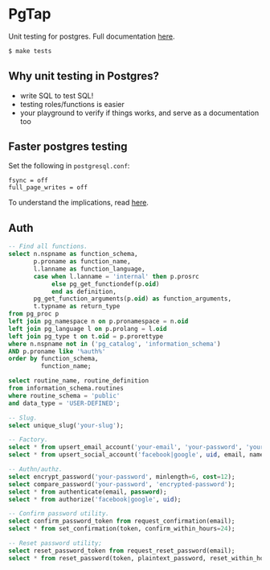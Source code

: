 # PgTap

Unit testing for postgres. Full documentation [here](https://pgtap.org/documentation.html).

```bash
$ make tests
```

## Why unit testing in Postgres?

- write SQL to test SQL!
- testing roles/functions is easier
- your playground to verify if things works, and serve as a documentation too

## Faster postgres testing

Set the following in `postgresql.conf`:
```
fsync = off
full_page_writes = off
```

To understand the implications, read [here](https://www.postgresql.org/docs/8.1/runtime-config-wal.html#:~:text=If%20you%20trust%20your%20operating,also%20consider%20turning%20off%20full_page_writes.).

## Auth

```sql
-- Find all functions.
select n.nspname as function_schema,
       p.proname as function_name,
       l.lanname as function_language,
       case when l.lanname = 'internal' then p.prosrc
            else pg_get_functiondef(p.oid)
            end as definition,
       pg_get_function_arguments(p.oid) as function_arguments,
       t.typname as return_type
from pg_proc p
left join pg_namespace n on p.pronamespace = n.oid
left join pg_language l on p.prolang = l.oid
left join pg_type t on t.oid = p.prorettype
where n.nspname not in ('pg_catalog', 'information_schema')
AND p.proname like '%auth%'
order by function_schema,
         function_name;

select routine_name, routine_definition
from information_schema.routines
where routine_schema = 'public'
and data_type = 'USER-DEFINED';

-- Slug.
select unique_slug('your-slug');

-- Factory.
select * from upsert_email_account('your-email', 'your-password', 'your-name', 'your-slug');
select * from upsert_social_account('facebook|google', uid, email, name, slug, '{}'::jsonb, token);

-- Authn/authz.
select encrypt_password('your-password', minlength=6, cost=12);
select compare_password('your-password', 'encrypted-password');
select * from authenticate(email, password);
select * from authorize('facebook|google', uid);

-- Confirm password utility.
select confirm_password_token from request_confirmation(email);
select * from set_confirmation(token, confirm_within_hours=24);

-- Reset password utility;
select reset_password_token from request_reset_password(email);
select * from reset_password(token, plaintext_password, reset_within_hours=24);
```
